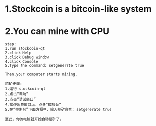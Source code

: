 # 1.Stockcoin is a bitcoin-like system
# 2.You can mine with CPU
    step:
    1.run stockcoin-qt
    2.click Help
    3.click Debug window
    4.click Console
    5.Type the command: setgenerate true

    Then,your computer starts mining.
    
    挖矿步骤:
    1.运行 stockcoin-qt
    2.点击“帮助”
    3.点击“调试窗口”
    4.在弹出的窗口上，点击“控制台”
    5.在“控制台”下面方框中，输入挖矿命令: setgenerate true

    至此，你的电脑就开始自动挖矿了。
